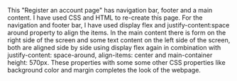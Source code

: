 This "Register an account page" has navigation bar, footer and a main content. I have used CSS and HTML to re-create this page. For the navigation and footer bar, I have used display flex and justify-content:space around property to align the items. In the main content there is form on the right side of the screen and some text content on the left side of the screen, both are aligned side by side using display flex again in combination with justify-content: space-around, align-items: center and main-container height: 570px. These properties with some some other CSS properties like background color and margin completes the look of the webpage.
